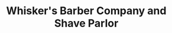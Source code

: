 ---
title: "Whisker's Barber Company and Shave Parlor"
url: /reading/whiskers-barber-company-and-shave-parlor/
shop: Friseur
---